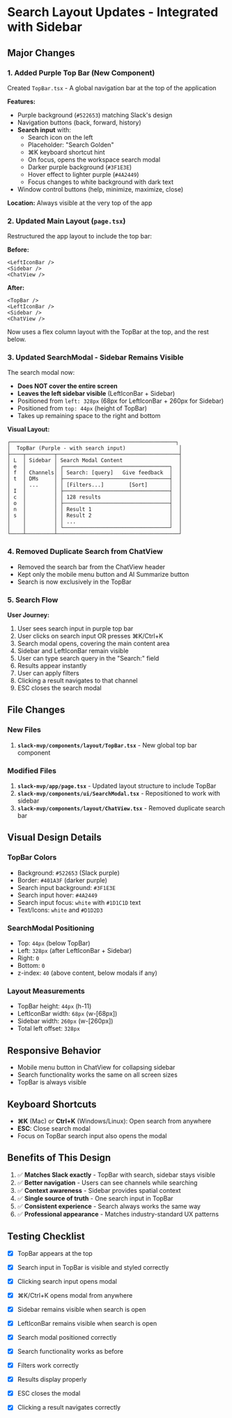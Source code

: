 # Search Layout Updates - Integrated with Sidebar

## Major Changes

### 1. **Added Purple Top Bar** (New Component)
Created `TopBar.tsx` - A global navigation bar at the top of the application

**Features:**
- Purple background (`#522653`) matching Slack's design
- Navigation buttons (back, forward, history)
- **Search input** with:
  - Search icon on the left
  - Placeholder: "Search Golden"
  - ⌘K keyboard shortcut hint
  - On focus, opens the workspace search modal
  - Darker purple background (`#3F1E3E`)
  - Hover effect to lighter purple (`#4A2449`)
  - Focus changes to white background with dark text
- Window control buttons (help, minimize, maximize, close)

**Location:** Always visible at the very top of the app

### 2. **Updated Main Layout** (`page.tsx`)
Restructured the app layout to include the top bar:

**Before:**
```
<LeftIconBar />
<Sidebar />
<ChatView />
```

**After:**
```
<TopBar />
<LeftIconBar />
<Sidebar />
<ChatView />
```

Now uses a flex column layout with the TopBar at the top, and the rest below.

### 3. **Updated SearchModal** - Sidebar Remains Visible
The search modal now:
- **Does NOT cover the entire screen**
- **Leaves the left sidebar visible** (LeftIconBar + Sidebar)
- Positioned from `left: 328px` (68px for LeftIconBar + 260px for Sidebar)
- Positioned from `top: 44px` (height of TopBar)
- Takes up remaining space to the right and bottom

**Visual Layout:**
```
┌─────────────────────────────────────────────────────┐
│  TopBar (Purple - with search input)                 │
├────┬─────────┬───────────────────────────────────────┤
│ L  │ Sidebar │ Search Modal Content                  │
│ e  │         │ ┌──────────────────────────────────┐  │
│ f  │ Channels│ │ Search: [query]   Give feedback  │  │
│ t  │ DMs     │ ├──────────────────────────────────┤  │
│    │ ...     │ │ [Filters...]        [Sort]       │  │
│ I  │         │ ├──────────────────────────────────┤  │
│ c  │         │ │ 128 results                      │  │
│ o  │         │ ├──────────────────────────────────┤  │
│ n  │         │ │ Result 1                         │  │
│ s  │         │ │ Result 2                         │  │
│    │         │ │ ...                              │  │
│    │         │ └──────────────────────────────────┘  │
└────┴─────────┴───────────────────────────────────────┘
```

### 4. **Removed Duplicate Search from ChatView**
- Removed the search bar from the ChatView header
- Kept only the mobile menu button and AI Summarize button
- Search is now exclusively in the TopBar

### 5. **Search Flow**

**User Journey:**
1. User sees search input in purple top bar
2. User clicks on search input OR presses ⌘K/Ctrl+K
3. Search modal opens, covering the main content area
4. Sidebar and LeftIconBar remain visible
5. User can type search query in the "Search:" field
6. Results appear instantly
7. User can apply filters
8. Clicking a result navigates to that channel
9. ESC closes the search modal

## File Changes

### New Files
1. **`slack-mvp/components/layout/TopBar.tsx`** - New global top bar component

### Modified Files
1. **`slack-mvp/app/page.tsx`** - Updated layout structure to include TopBar
2. **`slack-mvp/components/ui/SearchModal.tsx`** - Repositioned to work with sidebar
3. **`slack-mvp/components/layout/ChatView.tsx`** - Removed duplicate search bar

## Visual Design Details

### TopBar Colors
- Background: `#522653` (Slack purple)
- Border: `#401A3F` (darker purple)
- Search input background: `#3F1E3E`
- Search input hover: `#4A2449`
- Search input focus: `white` with `#1D1C1D` text
- Text/Icons: `white` and `#D1D2D3`

### SearchModal Positioning
- Top: `44px` (below TopBar)
- Left: `328px` (after LeftIconBar + Sidebar)
- Right: `0`
- Bottom: `0`
- z-index: `40` (above content, below modals if any)

### Layout Measurements
- TopBar height: `44px` (h-11)
- LeftIconBar width: `68px` (w-[68px])
- Sidebar width: `260px` (w-[260px])
- Total left offset: `328px`

## Responsive Behavior
- Mobile menu button in ChatView for collapsing sidebar
- Search functionality works the same on all screen sizes
- TopBar is always visible

## Keyboard Shortcuts
- **⌘K** (Mac) or **Ctrl+K** (Windows/Linux): Open search from anywhere
- **ESC**: Close search modal
- Focus on TopBar search input also opens the modal

## Benefits of This Design

1. ✅ **Matches Slack exactly** - TopBar with search, sidebar stays visible
2. ✅ **Better navigation** - Users can see channels while searching
3. ✅ **Context awareness** - Sidebar provides spatial context
4. ✅ **Single source of truth** - One search input in TopBar
5. ✅ **Consistent experience** - Search always works the same way
6. ✅ **Professional appearance** - Matches industry-standard UX patterns

## Testing Checklist
- [x] TopBar appears at the top
- [x] Search input in TopBar is visible and styled correctly
- [x] Clicking search input opens modal
- [x] ⌘K/Ctrl+K opens modal from anywhere
- [x] Sidebar remains visible when search is open
- [x] LeftIconBar remains visible when search is open
- [x] Search modal positioned correctly
- [x] Search functionality works as before
- [x] Filters work correctly
- [x] Results display properly
- [x] ESC closes the modal
- [x] Clicking a result navigates correctly


